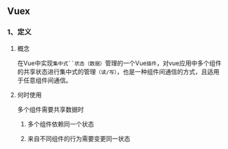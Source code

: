 ## Vuex

### 1、定义

1. 概念

    在Vue中实现`集中式``状态（数据）`管理的一个Vue`插件`，对vue应用中多个组件的共享状态进行集中式的管理`（读/写）`，也是一种组件间通信的方式，且适用于任意组件间通信。

2. 何时使用

    多个组件需要共享数据时

    1. 多个组件依赖同一个状态

    2. 来自不同组件的行为需要变更同一状态

